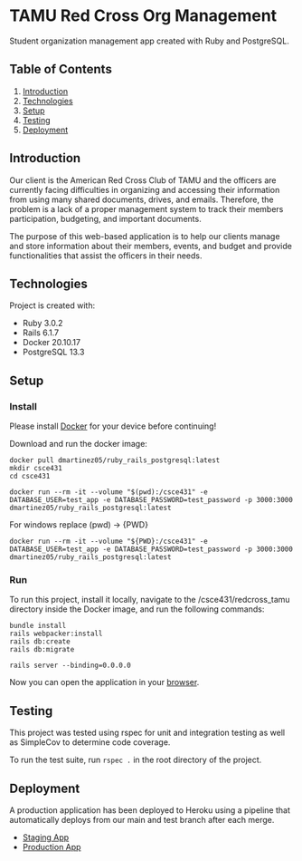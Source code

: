 # TAMU Red Cross Org Management

Student organization management app created with Ruby and PostgreSQL.

## Table of Contents

1. [Introduction](#introduction)
2. [Technologies](#technologies)
3. [Setup](#setup)
4. [Testing](#testing)
5. [Deployment](#deployment)

## Introduction

Our client is the American Red Cross Club of TAMU and the officers are currently facing difficulties in organizing and accessing their information from using many shared documents, drives, and emails. Therefore, the problem is a lack of a proper management system to track their members participation, budgeting, and important documents.

The purpose of this web-based application is to help our clients manage and store information about their members, events, and budget and provide functionalities that assist the officers in their needs.

## Technologies

Project is created with:

- Ruby 3.0.2
- Rails 6.1.7
- Docker 20.10.17
- PostgreSQL 13.3

## Setup

### Install

Please install [Docker](https://docs.docker.com/desktop/install/windows-install/) for your device before continuing!

Download and run the docker image:

```
docker pull dmartinez05/ruby_rails_postgresql:latest
mkdir csce431
cd csce431
```

```
docker run --rm -it --volume "$(pwd):/csce431" -e DATABASE_USER=test_app -e DATABASE_PASSWORD=test_password -p 3000:3000 dmartinez05/ruby_rails_postgresql:latest
```

For windows replace (pwd) -> {PWD}

```
docker run --rm -it --volume "${PWD}:/csce431" -e DATABASE_USER=test_app -e DATABASE_PASSWORD=test_password -p 3000:3000 dmartinez05/ruby_rails_postgresql:latest
```

### Run

To run this project, install it locally, navigate to the /csce431/redcross_tamu directory inside the Docker image, and run the following commands:

```
bundle install
rails webpacker:install
rails db:create
rails db:migrate
```

```
rails server --binding=0.0.0.0
```

Now you can open the application in your [browser](http://127.0.0.1:3000/).

## Testing

This project was tested using rspec for unit and integration testing as well as SimpleCov to determine code coverage.

To run the test suite, run `rspec .` in the root directory of the project.

## Deployment

A production application has been deployed to Heroku using a pipeline that automatically deploys from our main and test branch after each merge.

- [Staging App](https://redcross-tam-test-jv2srj3tckia.herokuapp.com/)
- [Production App](https://stage-test-redcross.herokuapp.com/)
